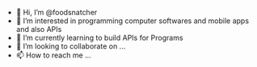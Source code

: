- 👋 Hi, I’m @foodsnatcher
- 👀 I’m interested in programming computer softwares and mobile apps and also APIs
- 🌱 I’m currently learning to build APIs for Programs
- 💞️ I’m looking to collaborate on ...
- 📫 How to reach me ...

<!---
foodsnatcher/foodsnatcher is a ✨ special ✨ repository because its `README.md` (this file) appears on your GitHub profile.
You can click the Preview link to take a look at your changes.
--->
